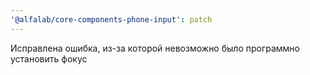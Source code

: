 ```yaml
---
'@alfalab/core-components-phone-input': patch
---
```


Исправлена ошибка, из-за которой невозможно было программно установить фокус
